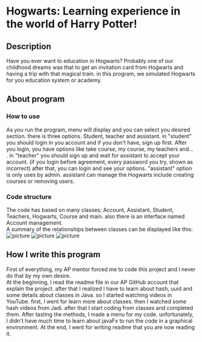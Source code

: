 # Hogwarts: Learning experience in the world of Harry Potter!

## Description
Have you ever want to education in Hogwarts? Probably one of our childhood dreams was that to get an invitation card from Hogwarts and having a trip with that magical train. in this program, we simulated Hogwarts for you education system or academy.
## About program

### How to use 
As you run the program, menu will display and you can select you desired section. there is three options. Student, teacher and assistant. 
in "student" you should login in you account and if you don't have, sign up first. After you login, you have options like take course, my course, my teachers and... .
in "teacher" you should sign up and wait for assistant to accept your account. (if you login before agreement, every password you try, shown as incorrect) after that, you can login and see your options.
"assistant" option is only uses by admin. assistant can manage the Hogwarts include creating courses or removing users.  
### Code structure
The code has based on many classes; Account, Assistant, Student, Teachers, Hogwarts, Course and main. also there is an interface named Account management. <br />
A summary of the relationships between classes can be displayed like this:  <br />
![picture](https://s31.picofile.com/file/8473723392/UML1_drawio.png)
![picture](https://s31.picofile.com/file/8473723942/secondine_drawio.png)
![picture](https://s31.picofile.com/file/8473723718/UML3_drawio.png)


## How I write this program
First of everything, my AP mentor forced me to code this project and I never do that by my own desire. <br />
At the beginning, I read the readme file in our AP GitHub account that explain the project. after that I realized I have to learn about hash, uuid and some details about classes in Java. so I started watching videos in YouTube. first, I went for learn more about classes. then I watched some hash videos from Jadi. after that I start coding from classes and completed them. After tasting the methods, I made a menu for my code. unfortunately, I didn't have much time to learn about javaFx to run the code in a graphical environment. At the end, I went for writing readme that you are now reading it.

